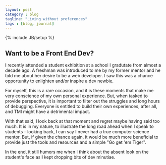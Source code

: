 ```yaml
---
layout: post
category : blog
tagline: "Living without preferences"
tags : [blog, journal]
---
```

{% include JB/setup %}

## Want to be a Front End Dev?

I recently attended a student exhibition at a school I gradutate from almost a decade ago. A freshman was introduced to me by my former mentor and he told me about her desire to be a web developer. I saw this was a chance opportunity to enlighten and/or inspire a dev newbie.

For myself, this is a rare occasion, and it is these moments that make me very conscience of my own personal experience. But, when tasked to provide perspective, it is important to filter out the struggles and long hours of debugging. Everyone is entitled to build their own experiences, after all, and TMI might have a detrimental impact.

With that said, I look back at that moment and regret maybe having said too much. It is in my nature, to illustrate the long road ahead when I speak to students - looking back, I can say I never had a true computer science mentor. But, if given the chance again, it would be much more beneficial to provide just the tools and resources and a simple "Go get 'em Tiger".

In the end, it still humors me when I think about the absent look on the student's face as I kept dropping bits of dev minutiae.